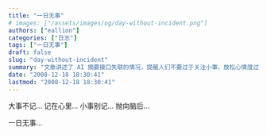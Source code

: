 ```yaml
---
title: "一日无事"
# images: ["/assets/images/og/day-without-incident.png"]
authors: ["eallion"]
categories: ["日志"]
tags: ["一日无事"]
draft: false
slug: "day-without-incident"
summary: "文章讲述了 AI 摘要接口失联的情况，提醒人们不要过于关注小事，放松心情度过平静的一天。"
date: "2008-12-18 18:30:41"
lastmod: "2008-12-18 18:30:41"
---
```


大事不记... 记在心里...
小事别记... 抛向脑后...

一日无事...
